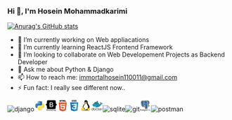 ### Hi 👋, I'm Hosein Mohammadkarimi



[![Anurag's GitHub stats](https://github-readme-stats.vercel.app/api?username=hosein110011)](https://github.com/hosein110011/github-readme-stats)



- 🔭 I’m currently working on Web appliacations
- 🌱 I’m currently learning ReactJS Frontend Framework
- 👯 I’m looking to collaborate on Web Developement Projects as Backend Developer
- 💬 Ask me about Python & Django
- 📫 How to reach me: immortalhosein110011@gmail.com
- ⚡ Fun fact: I really see different now..






<img src="https://user-images.githubusercontent.com/29748439/177030588-a1916efd-384b-439a-9b30-24dd24dd48b6.png" alt="django" width="40" height="26" style="max-width: 100%;"><img src="https://raw.githubusercontent.com/devicons/devicon/master/icons/python/python-original.svg" alt="python" width="26" height="26" style="max-width: 100%;"><img src="https://raw.githubusercontent.com/devicons/devicon/master/icons/bootstrap/bootstrap-plain-wordmark.svg" alt="bootstrap" width="26" height="26" style="max-width: 100%;"><img src="https://raw.githubusercontent.com/devicons/devicon/master/icons/html5/html5-original-wordmark.svg" alt="html5" width="26" height="26" style="max-width: 100%;"><img src="https://raw.githubusercontent.com/devicons/devicon/master/icons/css3/css3-original-wordmark.svg" alt="css3" width="26" height="26" style="max-width: 100%;"><img src="https://raw.githubusercontent.com/devicons/devicon/master/icons/linux/linux-original.svg" alt="linux" width="26" height="26" style="max-width: 100%;"><img src="https://raw.githubusercontent.com/devicons/devicon/master/icons/docker/docker-original-wordmark.svg" alt="docker" width="26" height="26" style="max-width: 100%;"><img src="https://camo.githubusercontent.com/1b8a779f280e099e2d67ab949dad604e25ce0d321e66474c04430201790b3874/68747470733a2f2f7777772e766563746f726c6f676f2e7a6f6e652f6c6f676f732f73716c6974652f73716c6974652d69636f6e2e737667" alt="sqlite" width="26" height="26" data-canonical-src="https://www.vectorlogo.zone/logos/sqlite/sqlite-icon.svg" style="max-width: 100%;"><img src="https://camo.githubusercontent.com/fbfcb9e3dc648adc93bef37c718db16c52f617ad055a26de6dc3c21865c3321d/68747470733a2f2f7777772e766563746f726c6f676f2e7a6f6e652f6c6f676f732f6769742d73636d2f6769742d73636d2d69636f6e2e737667" alt="git" width="26" height="26" data-canonical-src="https://www.vectorlogo.zone/logos/git-scm/git-scm-icon.svg" style="max-width: 100%;"><img src="https://raw.githubusercontent.com/devicons/devicon/master/icons/postgresql/postgresql-original-wordmark.svg" alt="postgresql" width="26" height="26" style="max-width: 100%;"><img src="https://camo.githubusercontent.com/93b32389bf746009ca2370de7fe06c3b5146f4c99d99df65994f9ced0ba41685/68747470733a2f2f7777772e766563746f726c6f676f2e7a6f6e652f6c6f676f732f676574706f73746d616e2f676574706f73746d616e2d69636f6e2e737667" alt="postman" width="26" height="26" data-canonical-src="https://www.vectorlogo.zone/logos/getpostman/getpostman-icon.svg" style="max-width: 100%;">

